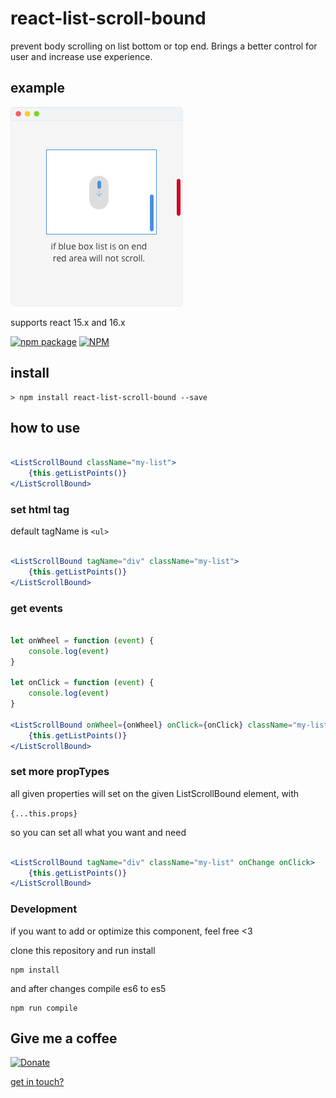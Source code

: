 # react-list-scroll-bound
prevent body scrolling on list bottom or top end.
Brings a better control for user and increase use experience.

## example

![ScreenShot](/example.png)

supports react 15.x and 16.x

[![npm package](https://nodei.co/npm/react-list-scroll-bound.png?downloads=true&downloadRank=true&stars=true)](https://nodei.co/npm/react-list-scroll-bound/)
[![NPM](https://nodei.co/npm-dl/react-list-scroll-bound.png?months=6&height=3)](https://www.npmjs.com/package/react-list-scroll-bound)

## install

```
> npm install react-list-scroll-bound --save
```

## how to use

```jsx

<ListScrollBound className="my-list">
    {this.getListPoints()}
</ListScrollBound>

```

### set html tag

default tagName is `<ul>`

```jsx

<ListScrollBound tagName="div" className="my-list">
    {this.getListPoints()}
</ListScrollBound>

```

### get events

```jsx

let onWheel = function (event) {
    console.log(event)
}

let onClick = function (event) {
    console.log(event)
}

<ListScrollBound onWheel={onWheel} onClick={onClick} className="my-list">
    {this.getListPoints()}
</ListScrollBound>

```

### set more propTypes

all given properties will set on the given ListScrollBound element, with

`{...this.props}`

so you can set all what you want and need

```jsx

<ListScrollBound tagName="div" className="my-list" onChange onClick>
    {this.getListPoints()}
</ListScrollBound>

```

### Development

if you want to add or optimize this component, feel free <3

clone this repository and run install

```
npm install
```

and after changes compile es6 to es5

```
npm run compile
```

## Give me a coffee

[![Donate](https://img.shields.io/badge/donate-%20%E2%9D%A4%20-green.svg)](https://www.paypal.me/schauf)

[get in touch?](http://www.holger-schauf.de)
